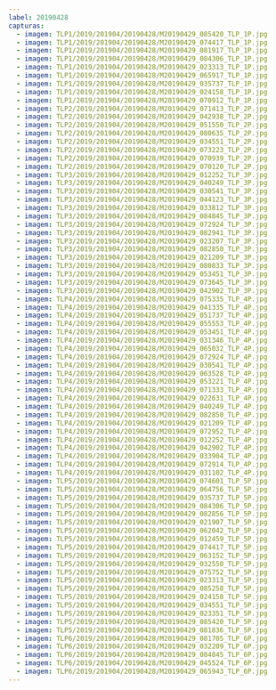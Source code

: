 ```yaml
---
label: 20190428
capturas:
  - imagem: TLP1/2019/201904/20190428/M20190429_085420_TLP_1P.jpg
  - imagem: TLP1/2019/201904/20190428/M20190429_074417_TLP_1P.jpg
  - imagem: TLP1/2019/201904/20190428/M20190429_081917_TLP_1P.jpg
  - imagem: TLP1/2019/201904/20190428/M20190429_084306_TLP_1P.jpg
  - imagem: TLP1/2019/201904/20190428/M20190429_023313_TLP_1P.jpg
  - imagem: TLP1/2019/201904/20190428/M20190429_065917_TLP_1P.jpg
  - imagem: TLP1/2019/201904/20190428/M20190429_035737_TLP_1P.jpg
  - imagem: TLP1/2019/201904/20190428/M20190429_024158_TLP_1P.jpg
  - imagem: TLP1/2019/201904/20190428/M20190429_070912_TLP_1P.jpg
  - imagem: TLP2/2019/201904/20190428/M20190429_071413_TLP_2P.jpg
  - imagem: TLP2/2019/201904/20190428/M20190429_042938_TLP_2P.jpg
  - imagem: TLP2/2019/201904/20190428/M20190429_051550_TLP_2P.jpg
  - imagem: TLP2/2019/201904/20190428/M20190429_080635_TLP_2P.jpg
  - imagem: TLP2/2019/201904/20190428/M20190429_034551_TLP_2P.jpg
  - imagem: TLP2/2019/201904/20190428/M20190429_073223_TLP_2P.jpg
  - imagem: TLP2/2019/201904/20190428/M20190429_070939_TLP_2P.jpg
  - imagem: TLP2/2019/201904/20190428/M20190429_070120_TLP_2P.jpg
  - imagem: TLP3/2019/201904/20190428/M20190429_012252_TLP_3P.jpg
  - imagem: TLP3/2019/201904/20190428/M20190429_040249_TLP_3P.jpg
  - imagem: TLP3/2019/201904/20190428/M20190429_030541_TLP_3P.jpg
  - imagem: TLP3/2019/201904/20190428/M20190429_044123_TLP_3P.jpg
  - imagem: TLP3/2019/201904/20190428/M20190429_033812_TLP_3P.jpg
  - imagem: TLP3/2019/201904/20190428/M20190429_084845_TLP_3P.jpg
  - imagem: TLP3/2019/201904/20190428/M20190429_072924_TLP_3P.jpg
  - imagem: TLP3/2019/201904/20190428/M20190429_082941_TLP_3P.jpg
  - imagem: TLP3/2019/201904/20190428/M20190429_023207_TLP_3P.jpg
  - imagem: TLP3/2019/201904/20190428/M20190429_082850_TLP_3P.jpg
  - imagem: TLP3/2019/201904/20190428/M20190429_021209_TLP_3P.jpg
  - imagem: TLP3/2019/201904/20190428/M20190429_080833_TLP_3P.jpg
  - imagem: TLP3/2019/201904/20190428/M20190429_053451_TLP_3P.jpg
  - imagem: TLP3/2019/201904/20190428/M20190429_073645_TLP_3P.jpg
  - imagem: TLP3/2019/201904/20190428/M20190429_042902_TLP_3P.jpg
  - imagem: TLP4/2019/201904/20190428/M20190429_075335_TLP_4P.jpg
  - imagem: TLP4/2019/201904/20190428/M20190429_041335_TLP_4P.jpg
  - imagem: TLP4/2019/201904/20190428/M20190429_051737_TLP_4P.jpg
  - imagem: TLP4/2019/201904/20190428/M20190429_055553_TLP_4P.jpg
  - imagem: TLP4/2019/201904/20190428/M20190429_053451_TLP_4P.jpg
  - imagem: TLP4/2019/201904/20190428/M20190429_031346_TLP_4P.jpg
  - imagem: TLP4/2019/201904/20190428/M20190429_065032_TLP_4P.jpg
  - imagem: TLP4/2019/201904/20190428/M20190429_072924_TLP_4P.jpg
  - imagem: TLP4/2019/201904/20190428/M20190429_030541_TLP_4P.jpg
  - imagem: TLP4/2019/201904/20190428/M20190429_063528_TLP_4P.jpg
  - imagem: TLP4/2019/201904/20190428/M20190429_053221_TLP_4P.jpg
  - imagem: TLP4/2019/201904/20190428/M20190429_071333_TLP_4P.jpg
  - imagem: TLP4/2019/201904/20190428/M20190429_022631_TLP_4P.jpg
  - imagem: TLP4/2019/201904/20190428/M20190429_040249_TLP_4P.jpg
  - imagem: TLP4/2019/201904/20190428/M20190429_082850_TLP_4P.jpg
  - imagem: TLP4/2019/201904/20190428/M20190429_021209_TLP_4P.jpg
  - imagem: TLP4/2019/201904/20190428/M20190429_072952_TLP_4P.jpg
  - imagem: TLP4/2019/201904/20190428/M20190429_012252_TLP_4P.jpg
  - imagem: TLP4/2019/201904/20190428/M20190429_042902_TLP_4P.jpg
  - imagem: TLP4/2019/201904/20190428/M20190429_033904_TLP_4P.jpg
  - imagem: TLP4/2019/201904/20190428/M20190429_072914_TLP_4P.jpg
  - imagem: TLP4/2019/201904/20190428/M20190429_031102_TLP_4P.jpg
  - imagem: TLP5/2019/201904/20190428/M20190429_074601_TLP_5P.jpg
  - imagem: TLP5/2019/201904/20190428/M20190429_064756_TLP_5P.jpg
  - imagem: TLP5/2019/201904/20190428/M20190429_035737_TLP_5P.jpg
  - imagem: TLP5/2019/201904/20190428/M20190429_084306_TLP_5P.jpg
  - imagem: TLP5/2019/201904/20190428/M20190429_082856_TLP_5P.jpg
  - imagem: TLP5/2019/201904/20190428/M20190429_021907_TLP_5P.jpg
  - imagem: TLP5/2019/201904/20190428/M20190429_062042_TLP_5P.jpg
  - imagem: TLP5/2019/201904/20190428/M20190429_012459_TLP_5P.jpg
  - imagem: TLP5/2019/201904/20190428/M20190429_074417_TLP_5P.jpg
  - imagem: TLP5/2019/201904/20190428/M20190429_063152_TLP_5P.jpg
  - imagem: TLP5/2019/201904/20190428/M20190429_032550_TLP_5P.jpg
  - imagem: TLP5/2019/201904/20190428/M20190429_075752_TLP_5P.jpg
  - imagem: TLP5/2019/201904/20190428/M20190429_023313_TLP_5P.jpg
  - imagem: TLP5/2019/201904/20190428/M20190429_085258_TLP_5P.jpg
  - imagem: TLP5/2019/201904/20190428/M20190429_024158_TLP_5P.jpg
  - imagem: TLP5/2019/201904/20190428/M20190429_034551_TLP_5P.jpg
  - imagem: TLP5/2019/201904/20190428/M20190429_023351_TLP_5P.jpg
  - imagem: TLP5/2019/201904/20190428/M20190429_085420_TLP_5P.jpg
  - imagem: TLP5/2019/201904/20190428/M20190429_081836_TLP_5P.jpg
  - imagem: TLP6/2019/201904/20190428/M20190429_081705_TLP_6P.jpg
  - imagem: TLP6/2019/201904/20190428/M20190429_032209_TLP_6P.jpg
  - imagem: TLP6/2019/201904/20190428/M20190429_084845_TLP_6P.jpg
  - imagem: TLP6/2019/201904/20190428/M20190429_045524_TLP_6P.jpg
  - imagem: TLP6/2019/201904/20190428/M20190429_065943_TLP_6P.jpg
---
```

